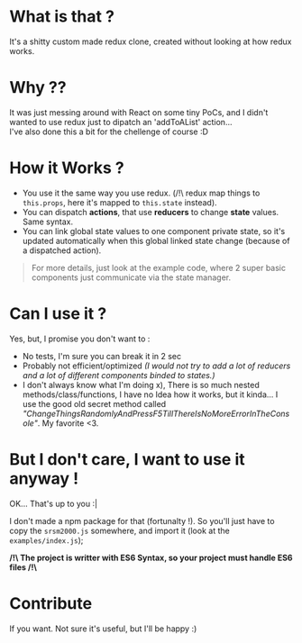 # What is that ?

It's a shitty custom made redux clone, created without looking at how redux works.

# Why ??

It was just messing around with React on some tiny PoCs, and I didn't wanted to use redux just to dipatch an 'addToAList' action...  
I've also done this a bit for the chellenge of course :D 

# How it Works ?

* You use it the same way you use redux. (/!\ redux map things to `this.props`, here it's mapped to `this.state` instead).
* You can dispatch **actions**, that use **reducers** to change **state** values. Same syntax.
* You can link global state values to one component private state, so it's updated automatically when this global linked state change (because of a dispatched action).  

> For more details, just look at the example code, where 2 super basic components just communicate via the state manager.

# Can I use it ?

Yes, but, I promise you don't want to :
* No tests, I'm sure you can break it in 2 sec
* Probably not efficient/optimized *(I would not try to add a lot of reducers and a lot of different components binded to states.)*
* I don't always know what I'm doing x), There is so much nested methods/class/functions, I have no Idea how it works, but it kinda... I use the good old secret method called *"ChangeThingsRandomlyAndPressF5TillThereIsNoMoreErrorInTheConsole"*. My favorite <3.

# But I don't care, I want to use it anyway !

OK... That's up to you :|  

I don't made a npm package for that (fortunalty !).
So you'll just have to copy the `srsm2000.js` somewhere, and import it (look at the `examples/index.js`);

**/!\ The project is writter with ES6 Syntax, so your project must handle ES6 files /!\\**

# Contribute

If you want. Not sure it's useful, but I'll be happy :)